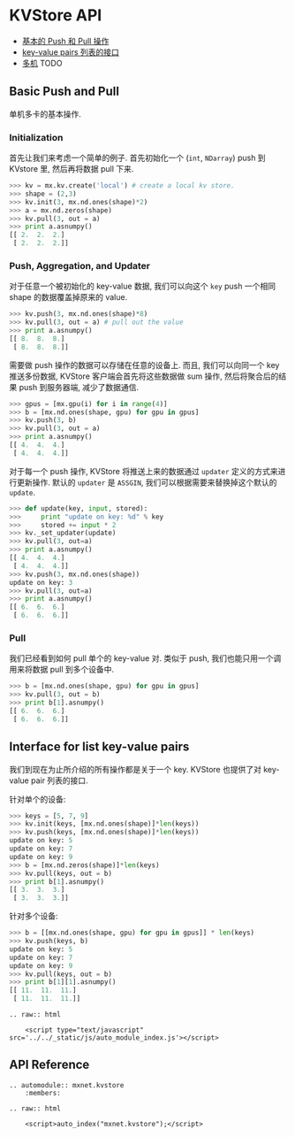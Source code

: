 KVStore API
===========

* [基本的 Push 和 Pull 操作](#basic-push-and-pull)
* [key-value pairs 列表的接口](#interface-for-list-key-value-pairs)
* [多机]() TODO

## Basic Push and Pull

单机多卡的基本操作.

### Initialization

首先让我们来考虑一个简单的例子. 首先初始化一个 (`int`, `NDarray`) push 到 KVstore 里, 然后再将数据   pull 下来.

```python
>>> kv = mx.kv.create('local') # create a local kv store.
>>> shape = (2,3)
>>> kv.init(3, mx.nd.ones(shape)*2)
>>> a = mx.nd.zeros(shape)
>>> kv.pull(3, out = a)
>>> print a.asnumpy()
[[ 2.  2.  2.]
 [ 2.  2.  2.]]
```

### Push, Aggregation, and Updater

对于任意一个被初始化的 key-value 数据, 我们可以向这个 `key` push 一个相同 shape 的数据覆盖掉原来的 value.


```python
>>> kv.push(3, mx.nd.ones(shape)*8)
>>> kv.pull(3, out = a) # pull out the value
>>> print a.asnumpy()
[[ 8.  8.  8.]
 [ 8.  8.  8.]]
```

需要做 push 操作的数据可以存储在任意的设备上. 而且, 我们可以向同一个 key 推送多份数据, KVStore 客户端会首先将这些数据做 sum 操作, 然后将聚合后的结果 push 到服务器端, 减少了数据通信.

```python
>>> gpus = [mx.gpu(i) for i in range(4)]
>>> b = [mx.nd.ones(shape, gpu) for gpu in gpus]
>>> kv.push(3, b)
>>> kv.pull(3, out = a)
>>> print a.asnumpy()
[[ 4.  4.  4.]
 [ 4.  4.  4.]]
```

对于每一个 push 操作, KVStore 将推送上来的数据通过 `updater` 定义的方式来进行更新操作. 默认的 `updater` 是 `ASSGIN`, 我们可以根据需要来替换掉这个默认的 `update`.

```python
>>> def update(key, input, stored):
>>>     print "update on key: %d" % key
>>>     stored += input * 2
>>> kv._set_updater(update)
>>> kv.pull(3, out=a)
>>> print a.asnumpy()
[[ 4.  4.  4.]
 [ 4.  4.  4.]]
>>> kv.push(3, mx.nd.ones(shape))
update on key: 3
>>> kv.pull(3, out=a)
>>> print a.asnumpy()
[[ 6.  6.  6.]
 [ 6.  6.  6.]]
```

### Pull

我们已经看到如何 pull 单个的 key-value 对. 类似于 push, 我们也能只用一个调用来将数据 pull 到多个设备中.

```python
>>> b = [mx.nd.ones(shape, gpu) for gpu in gpus]
>>> kv.pull(3, out = b)
>>> print b[1].asnumpy()
[[ 6.  6.  6.]
 [ 6.  6.  6.]]
```

## Interface for list key-value pairs

我们到现在为止所介绍的所有操作都是关于一个 key. KVStore 也提供了对 key-value pair 列表的接口. 

针对单个的设备:

```python
>>> keys = [5, 7, 9]
>>> kv.init(keys, [mx.nd.ones(shape)]*len(keys))
>>> kv.push(keys, [mx.nd.ones(shape)]*len(keys))
update on key: 5
update on key: 7
update on key: 9
>>> b = [mx.nd.zeros(shape)]*len(keys)
>>> kv.pull(keys, out = b)
>>> print b[1].asnumpy()
[[ 3.  3.  3.]
 [ 3.  3.  3.]]
```

针对多个设备:

```python
>>> b = [[mx.nd.ones(shape, gpu) for gpu in gpus]] * len(keys)
>>> kv.push(keys, b)
update on key: 5
update on key: 7
update on key: 9
>>> kv.pull(keys, out = b)
>>> print b[1][1].asnumpy()
[[ 11.  11.  11.]
 [ 11.  11.  11.]]
```

```eval_rst
.. raw:: html

    <script type="text/javascript" src='../../_static/js/auto_module_index.js'></script>
```


## API Reference

```eval_rst
.. automodule:: mxnet.kvstore
    :members:

.. raw:: html

    <script>auto_index("mxnet.kvstore");</script>
```
